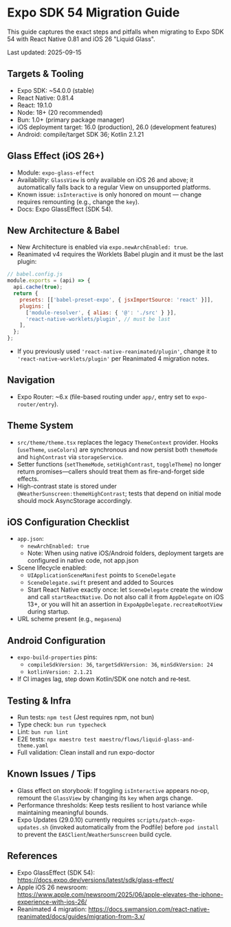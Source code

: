 # Expo SDK 54 Migration Guide

This guide captures the exact steps and pitfalls when migrating to Expo SDK 54 with React Native 0.81 and iOS 26 "Liquid Glass".

Last updated: 2025-09-15

## Targets & Tooling

- Expo SDK: ~54.0.0 (stable)
- React Native: 0.81.4
- React: 19.1.0
- Node: 18+ (20 recommended)
- Bun: 1.0+ (primary package manager)
- iOS deployment target: 16.0 (production), 26.0 (development features)
- Android: compile/target SDK 36; Kotlin 2.1.21

## Glass Effect (iOS 26+)

- Module: `expo-glass-effect`
- Availability: `GlassView` is only available on iOS 26 and above; it automatically falls back to a regular View on unsupported platforms.
- Known issue: `isInteractive` is only honored on mount — change requires remounting (e.g., change the `key`).
- Docs: Expo GlassEffect (SDK 54).

## New Architecture & Babel

- New Architecture is enabled via `expo.newArchEnabled: true`.
- Reanimated v4 requires the Worklets Babel plugin and it must be the last plugin:

```js
// babel.config.js
module.exports = (api) => {
  api.cache(true);
  return {
    presets: [['babel-preset-expo', { jsxImportSource: 'react' }]],
    plugins: [
      ['module-resolver', { alias: { '@': './src' } }],
      'react-native-worklets/plugin', // must be last
    ],
  };
};
```

- If you previously used `'react-native-reanimated/plugin'`, change it to `'react-native-worklets/plugin'` per Reanimated 4 migration notes.

## Navigation

- Expo Router: ~6.x (file-based routing under `app/`, entry set to `expo-router/entry`).

## Theme System

- `src/theme/theme.tsx` replaces the legacy `ThemeContext` provider. Hooks (`useTheme`, `useColors`) are synchronous and now persist both `themeMode` and `highContrast` via `storageService`.
- Setter functions (`setThemeMode`, `setHighContrast`, `toggleTheme`) no longer return promises—callers should treat them as fire-and-forget side effects.
- High-contrast state is stored under `@WeatherSunscreen:themeHighContrast`; tests that depend on initial mode should mock AsyncStorage accordingly.

## iOS Configuration Checklist

- `app.json`:
  - `newArchEnabled: true`
  - Note: When using native iOS/Android folders, deployment targets are configured in native code, not app.json
- Scene lifecycle enabled:
  - `UIApplicationSceneManifest` points to `SceneDelegate`
  - `SceneDelegate.swift` present and added to Sources
  - Start React Native exactly once: let `SceneDelegate` create the window and call `startReactNative`. Do not also call it from `AppDelegate` on iOS 13+, or you will hit an assertion in `ExpoAppDelegate.recreateRootView` during startup.
- URL scheme present (e.g., `megasena`)

## Android Configuration

- `expo-build-properties` pins:
  - `compileSdkVersion: 36`, `targetSdkVersion: 36`, `minSdkVersion: 24`
  - `kotlinVersion: 2.1.21`
- If CI images lag, step down Kotlin/SDK one notch and re‑test.

## Testing & Infra

- Run tests: `npm test` (Jest requires npm, not bun)
- Type check: `bun run typecheck`
- Lint: `bun run lint`
- E2E tests: `npx maestro test maestro/flows/liquid-glass-and-theme.yaml`
- Full validation: Clean install and run expo-doctor

## Known Issues / Tips

- Glass effect on storybook: If toggling `isInteractive` appears no‑op, remount the `GlassView` by changing its `key` when args change.
- Performance thresholds: Keep tests resilient to host variance while maintaining meaningful bounds.
- Expo Updates (29.0.10) currently requires `scripts/patch-expo-updates.sh` (invoked automatically from the Podfile) before `pod install` to prevent the `EASClient`/`WeatherSunscreen` build cycle.

## References

- Expo GlassEffect (SDK 54): https://docs.expo.dev/versions/latest/sdk/glass-effect/
- Apple iOS 26 newsroom: https://www.apple.com/newsroom/2025/06/apple-elevates-the-iphone-experience-with-ios-26/
- Reanimated 4 migration: https://docs.swmansion.com/react-native-reanimated/docs/guides/migration-from-3.x/
